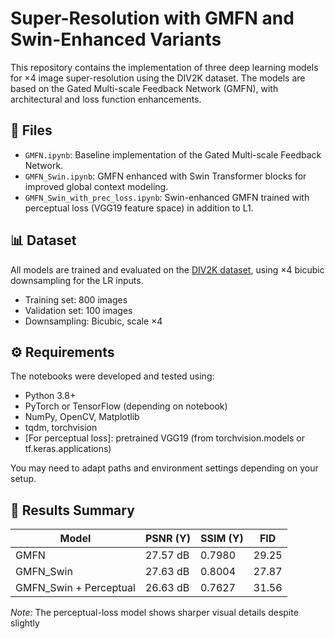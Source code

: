 
# Super-Resolution with GMFN and Swin-Enhanced Variants

This repository contains the implementation of three deep learning models for ×4 image super-resolution using the DIV2K dataset. The models are based on the Gated Multi-scale Feedback Network (GMFN), with architectural and loss function enhancements.

## 📁 Files

- `GMFN.ipynb`: Baseline implementation of the Gated Multi-scale Feedback Network.
- `GMFN_Swin.ipynb`: GMFN enhanced with Swin Transformer blocks for improved global context modeling.
- `GMFN_Swin_with_prec_loss.ipynb`: Swin-enhanced GMFN trained with perceptual loss (VGG19 feature space) in addition to L1.

## 📊 Dataset

All models are trained and evaluated on the [DIV2K dataset](https://data.vision.ee.ethz.ch/cvl/DIV2K/), using ×4 bicubic downsampling for the LR inputs.

- Training set: 800 images
- Validation set: 100 images
- Downsampling: Bicubic, scale ×4

## ⚙️ Requirements

The notebooks were developed and tested using:

- Python 3.8+
- PyTorch or TensorFlow (depending on notebook)
- NumPy, OpenCV, Matplotlib
- tqdm, torchvision
- [For perceptual loss]: pretrained VGG19 (from torchvision.models or tf.keras.applications)

You may need to adapt paths and environment settings depending on your setup.

## 🧪 Results Summary

| Model                      | PSNR (Y) | SSIM (Y) | FID    |
|---------------------------|----------|----------|--------|
| GMFN                      | 27.57 dB | 0.7980   | 29.25  |
| GMFN_Swin                 | 27.63 dB | 0.8004   | 27.87  |
| GMFN_Swin + Perceptual    | 26.63 dB | 0.7627   | 31.56  |

*Note:* The perceptual-loss model shows sharper visual details despite slightly
